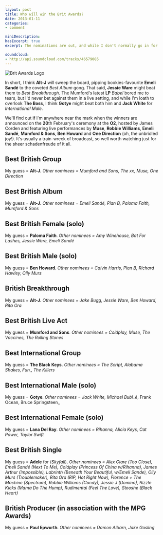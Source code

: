 ```yaml
---
layout: post
title: Who will win the Brit Awards?
date: 2013-01-11
categories:
- comment

miniDescription:
hasExcerpt: true
excerpt: The nominations are out, and while I don't normally go in for this kind of prediction I figured I may as well take a stab at guessing who the eventual winners will be.

soundcloud:
- http://api.soundcloud.com/tracks/46579085
---
```


![Brit Awards Logo](http://www.eatenbymonsters.com/wp-content/uploads/2013/01/BritAwardsLogo2013-300x209.jpg)

In short, I think **Alt-J** will sweep the board, pipping bookies-favourite **Emeli Sandé** to the coveted *Best Album* gong. That said, **Jessie Ware** might beat them to *Best Breakthrough*. The Mumford's latest **LP** _Babel_ bored me to tears, but I'd never bet against them in a live setting, and while I'm loath to overlook **The Boss**, I think **Gotye** might beat both him and **Jack White** for *International Male*.

We'll find out if I'm anywhere near the mark when the winners are announced on the **20**th February's ceremony at the **O2**, hosted by James Corden and featuring live performances by **Muse**, **Robbie Williams**, **Emeli Sandé**, **Mumford & Sons**, **Ben Howard** and **One Direction** (oh, the unbridled joy!). It's usually a train-wreck of broadcast, so well worth watching just for the sheer schadenfreude of it all.

## Best British Group

My guess = **Alt-J**. _Other nominees = Mumford and Sons, The xx, Muse, One Direction_

## Best British Album

My guess = **Alt-J**. _Other nominees = Emeli Sandé, Plan B, Paloma Faith, Mumford & Sons_

## Best British Female (solo)

My guess = **Paloma Faith**. _Other nominees = Amy Winehouse, Bat For Lashes, Jessie Ware, Emeli Sandé_

## Best British Male (solo)

My guess = **Ben Howard**. _Other nominees = Calvin Harris, Plan B, Richard Hawley, Olly Murs_

## British Breakthrough

My guess = **Alt-J**. _Other nominees = Jake Bugg, Jessie Ware, Ben Howard, Rita Ora_

## Best British Live Act

My guess = **Mumford and Sons**. _Other nominees = Coldplay, Muse, The Vaccines, The Rolling Stones_

## Best International Group

My guess = **The Black Keys**. _Other nominees = The Script, Alabama Shakes, Fun., The Killers_

## Best International Male (solo)

My guess = **Gotye**. _Other nominees = Jack White, Michael Bubl_é_, Frank Ocean, Bruce Springsteen_

## Best International Female (solo)

My guess = **Lana Del Ray**. _Other nominees = Rihanna, Alicia Keys, Cat Power, Taylor Swift_

## Best British Single

My guess = **Adele** for (_Skyfall_). _Other nominees = Alex Clare (Too Close), Emeli Sandé (Next To Me), Coldplay (Princess Of China w/Rihanna), James Arthur (Impossible), Labrinth (Beneath Your Beautiful, w/Emeli Sande), Olly Murs (Troublemaker), Rita Ora (RIP, Hot Right Now), Florence + The Machine (Spectrum), Robbie Williams (Candy), Jessie J (Domino), Rizzle Kicks (Mama Do The Hump), Rudimental (Feel The Love), Stooshe (Black Heart)_

## British Producer (in association with the MPG Awards)

My guess = **Paul Epworth**. _Other nominees = Damon Albarn, Jake Gosling_
